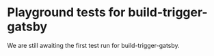 # Playground tests for build-trigger-gatsby
We are still awaiting the first test run for build-trigger-gatsby.
